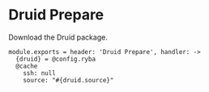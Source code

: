 
# Druid Prepare

Download the Druid package.

    module.exports = header: 'Druid Prepare', handler: ->
      {druid} = @config.ryba
      @cache
        ssh: null
        source: "#{druid.source}"
